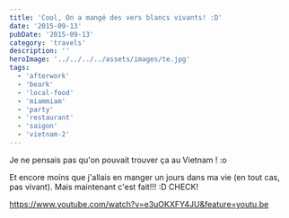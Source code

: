 ```yaml
---
title: 'Cool, On a mangé des vers blancs vivants! :D'
date: '2015-09-13'
pubDate: '2015-09-13'
category: 'travels'
description: ''
heroImage: '../../../../assets/images/te.jpg'
tags:
  - 'afterwork'
  - 'beark'
  - 'local-food'
  - 'miammiam'
  - 'party'
  - 'restaurant'
  - 'saigon'
  - 'vietnam-2'
---
```


Je ne pensais pas qu'on pouvait trouver ça au Vietnam ! :o

Et encore moins que j'allais en manger un jours dans ma vie (en tout cas, pas vivant). Mais maintenant c'est fait!!! :D CHECK!

https://www.youtube.com/watch?v=e3uOKXFY4JU&feature=youtu.be
